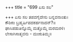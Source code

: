 +++
title = "699 ಏಸು ಸಲ"

+++
ಏಸು ಸಲ ತಪವಗೈದೇಸು ಬನ್ನವನಾಂತು।  
ಕೌಶಿಕಂ ಬ್ರಹ್ಮರ್ಷಿಪದಕರ್ಹನಾದನ್?॥  
ಘಾಸಿಪಡುತಿನ್ನೊಮ್ಮೆ ಮತ್ತೊಮ್ಮೆ ಮರಮರಳಿ।  
ಲೇಸಾಗಿಸಾತ್ಮವನು - ಮಂಕುತಿಮ್ಮ॥  
